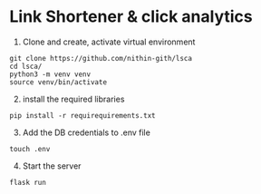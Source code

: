 # Link Shortener & click analytics

1. Clone and create, activate virtual environment
```
git clone https://github.com/nithin-gith/lsca
cd lsca/
python3 -m venv venv
source venv/bin/activate 
```

2. install the required libraries
```
pip install -r requirequirements.txt
```

3. Add the DB credentials to .env file
```
touch .env
```

4. Start the server
```
flask run
```
